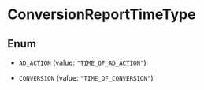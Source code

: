 

# ConversionReportTimeType

## Enum


* `AD_ACTION` (value: `"TIME_OF_AD_ACTION"`)

* `CONVERSION` (value: `"TIME_OF_CONVERSION"`)



